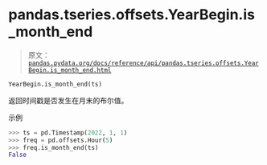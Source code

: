 # pandas.tseries.offsets.YearBegin.is_month_end

> 原文：[`pandas.pydata.org/docs/reference/api/pandas.tseries.offsets.YearBegin.is_month_end.html`](https://pandas.pydata.org/docs/reference/api/pandas.tseries.offsets.YearBegin.is_month_end.html)

```py
YearBegin.is_month_end(ts)
```

返回时间戳是否发生在月末的布尔值。

示例

```py
>>> ts = pd.Timestamp(2022, 1, 1)
>>> freq = pd.offsets.Hour(5)
>>> freq.is_month_end(ts)
False 
```
